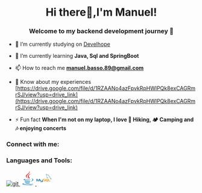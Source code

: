 <h1 align="center">Hi there👋,I'm Manuel!</h1>
<h3 align="center">Welcome to my backend development journey 🚀</h3>

- 🔭 I’m currently studying on [Develhope](https://www.develhope.co/en/)

- 🌱 I’m currently learning **Java, Sql and SpringBoot**

- 📫 How to reach me **manuel.basso.89@gmail.com**

- 📄 Know about my experiences [https://drive.google.com/file/d/1RZAANo4azFpvkRpHWlPQk8exCAGRmrSJ/view?usp=drive_link](https://drive.google.com/file/d/1RZAANo4azFpvkRpHWlPQk8exCAGRmrSJ/view?usp=drive_link)

- ⚡ Fun fact **When I'm not on my laptop, I love 🥾 Hiking, 🏕️ Camping and 🎶 enjoying concerts**

<h3 align="left">Connect with me:</h3>
<p align="left">
</p>

<h3 align="left">Languages and Tools:</h3>
<p align="left"> <a href="https://git-scm.com/" target="_blank" rel="noreferrer"> <img src="https://www.vectorlogo.zone/logos/git-scm/git-scm-icon.svg" alt="git" width="40" height="40"/> </a> <a href="https://www.java.com" target="_blank" rel="noreferrer"> <img src="https://raw.githubusercontent.com/devicons/devicon/master/icons/java/java-original.svg" alt="java" width="40" height="40"/> </a> <a href="https://www.mysql.com/" target="_blank" rel="noreferrer"> <img src="https://raw.githubusercontent.com/devicons/devicon/master/icons/mysql/mysql-original-wordmark.svg" alt="mysql" width="40" height="40"/> </a> </p>
